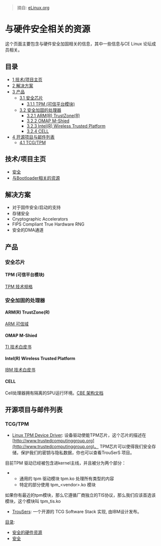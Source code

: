 > 摘自: [eLinux.org](http://eLinux.org/Security_Hardware_Resources "http://eLinux.org/Security_Hardware_Resources")


# 与硬件安全相关的资源



这个页面主要包含与硬件安全加固相关的信息，其中一些信息与CE Linux 论坛成员相关。


## 目录

-   [1 技术/项目主页](#technology-project-pages)
-   [2 解决方案](#solutions)
-   [3 产品](#products)
    -   [3.1 安全芯片](#security-chips)
        -   [3.1.1 TPM (可信平台模块)](#tpm-trusted-platform-module)
    -   [3.2 安全加固的处理器](#security-enhanced-processors)
        -   [3.2.1 ARM(R) TrustZone(R)](#arm-r-trustzone-r)
        -   [3.2.2 OMAP M-Shied](#omap-m-shied)
        -   [3.2.3 Intel(R) Wireless Trusted
            Platform](#intel-r-wireless-trusted-platform)
        -   [3.2.4 CELL](#cell)
-   [4 开源项目与邮件列表](#open-source-projects-mailing-lists)
    -   [4.1 TCG/TPM](#tcg-tpm)

## 技术/项目主页

-   [安全](http://eLinux.org/Security "Security")
-   [与Bootloader相关的资源](http://eLinux.org/Bootloader_Security_Resources "Bootloader Security Resources")

## 解决方案

-	对于固件安全/启动的支持
-	存储安全
-   Cryptographic Accelerators
-   FIPS Compliant True Hardware RNG
-   安全的DMA通道

## 产品

### 安全芯片

#### TPM (可信平台模块)

[TPM 技术规格](https://www.trustedcomputinggroup.org/groups/tpm/)

### 安全加固的处理器

#### ARM(R) TrustZone(R)

[ARM 可信域](http://www.arm.com/products/esd/trustzone_home.html)

#### OMAP M-Shied

[TI 技术白皮书](http://focus.ti.com/pdfs/wtbu/ti_mshield_whitepaper.pdf)

#### Intel(R) Wireless Trusted Platform

[IBM 技术白皮书](http://www.intel.com/design/pca/applicationsprocessors/whitepapers/300868.htm)

#### CELL

Cell处理器拥有隔离的SPU运行环境。[CBE 架构文档](http://cell.scei.co.jp/pdf/CBE_Architecture_v10.pdf)

## 开源项目与邮件列表

### TCG/TPM

-   [Linux TPM Device Driver](http://sourceforge.net/projects/tpmdd):
    设备驱动使能TPM芯片，这个芯片的描述在
    [http://www.trustedcomputinggroup.org](http://www.trustedcomputinggroup.org)。
    TPM芯片可以使得我们安全存储，保护我们的密钥与隐私数据，你也可以查看TrouSerS 项目。

目前TPM 驱动已经被包含进kernel主线，并且被分为两个部分：

-   -	通用的 tpm 驱动模块 tpm.ko 处理所有类型的内容
    -   特定的部分使用 tpm\_\<vendor\>.ko 模块

如果你有最近的tpm模块，那么它遵循厂商独立的TIS协议，那么我们应该首选该模块，这个模块叫
tpm\_tis.ko

-   [TrouSers](http://sourceforge.net/projects/trousers): 一个开源的
    TCG Software Stack 实现, 由IBM设计发布。


[目录](http://eLinux.org/Special:Categories "Special:Categories"):

-   [安全的硬件资源](http://eLinux.org/Category:Security_Hardware_Resources "Category:Security Hardware Resources")
-   [安全](http://eLinux.org/Category:Security "Category:Security")

